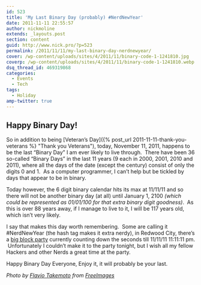 ```yaml
---
id: 523
title: 'My Last Binary Day (probably) #NerdNewYear'
date: 2011-11-11 22:55:57
author: nickmoline
extends: _layouts.post
section: content
guid: http://www.nick.pro/?p=523
permalink: /2011/11/11/my-last-binary-day-nerdnewyear/
cover: /wp-content/uploads/sites/4/2011/11/binary-code-1-1241810.jpg
coverp: /wp-content/uploads/sites/4/2011/11/binary-code-1-1241810.webp
dsq_thread_id: 469319868
categories:
  - Events
  - Tech
tags:
  - Holiday
amp-twitter: true
---
```


## Happy Binary Day!

So in addition to being [Veteran&#8217;s Day]({% post_url 2011-11-11-thank-you-veterans %} "Thank you Veterans"), today, November 11, 2011, happens to be the last &#8220;Binary Day&#8221; I am ever likely to live through.  There have been 36 so-called &#8220;Binary Days&#8221; in the last 11 years (9 each in 2000, 2001, 2010 and 2011), where all the days of the date (except the century) consist of only the digits 0 and 1.  As a computer programmer, I can&#8217;t help but be tickled by days that appear to be in binary.

<!--more-->

<amp-twitter
  width="375"
  height="472"
  layout="responsive"
  data-tweetid="135083768766664705"></amp-twitter>

Today however, the 6 digit binary calendar hits its max at 11/11/11 and so there will not be another binary day (at all) until January 1, 2100 _(which could be represented as 01/01/100 for that extra binary digit goodness)_.  As this is over 88 years away, if I manage to live to it, I will be 117 years old, which isn&#8217;t very likely.

I say that makes this day worth remembering.  Some are calling it #NerdNewYear (the hash tag makes it extra nerdy), in Redwood City, there&#8217;s a [big block party](http://nerdnewyear.com/) currently counting down the seconds till 11/11/11 11:11:11 pm.  Unfortunately I couldn&#8217;t make it to the party tonight, but I wish all my fellow Hackers and other Nerds a great time at the party.

Happy Binary Day Everyone, Enjoy it, it will probably be your last.

<amp-twitter
  width="375"
  height="472"
  layout="responsive"
  data-tweetid="135250109653983232"></amp-twitter>

_Photo by [Flavio Takemoto](https://freeimages.com/photographer/flaivoloka-50905) from [FreeImages](https://freeimages.com/)_
